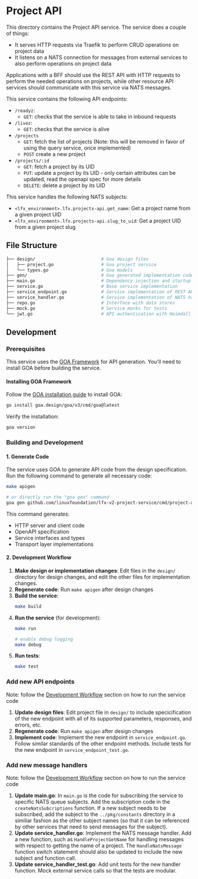 # Project API

This directory contains the Project API service. The service does a couple of things:
- It serves HTTP requests via Traefik to perform CRUD operations on project data
- It listens on a NATS connection for messages from external services to also perform operations on project data

Applications with a BFF should use the REST API with HTTP requests to perform the needed operations on projects, while other resource API services should communicate with this service via NATS messages.

This service contains the following API endpoints:
- `/readyz`:
    - `GET`: checks that the service is able to take in inbound requests
- `/livez`:
    - `GET`: checks that the service is alive
- `/projects`
    - `GET`: fetch the list of projects (Note: this will be removed in favor of using the query service, once implemented)
    - `POST` create a new project
- `/projects/:id`
    - `GET`: fetch a project by its UID
    - `PUT`: update a project by its UID - only certain attributes can be updated, read the openapi spec for more details
    - `DELETE`: delete a project by its UID

This service handles the following NATS subjects:
- `<lfx_environment>.lfx.projects-api.get_name`: Get a project name from a given project UID
- `<lfx_environment>.lfx.projects-api.slug_to_uid`: Get a project UID from a given project slug

## File Structure

```bash
├── design/                         # Goa design files
│   ├── project.go                  # Goa project service
│   └── types.go                    # Goa models
├── gen/                            # Goa generated implementation code (not committed)
├── main.go                         # Dependency injection and startup
├── service.go                      # Base service implementation
├── service_endpoint.go             # Service implementation of REST API endpoints
├── service_handler.go              # Service implementation of NATS handlers
├── repo.go                         # Interface with data stores
├── mock.go                         # Service mocks for tests
└── jwt.go                          # API authentication with Heimdall
```

## Development

### Prerequisites

This service uses the [GOA Framework](https://goa.design/) for API generation. You'll need to install GOA before building the service.

#### Installing GOA Framework

Follow the [GOA installation guide](https://goa.design/docs/2-getting-started/1-installation/) to install GOA:

```bash
go install goa.design/goa/v3/cmd/goa@latest
```

Verify the installation:
```bash
goa version
```

### Building and Development

#### 1. Generate Code

The service uses GOA to generate API code from the design specification. Run the following command to generate all necessary code:

```bash
make apigen

# or directly run the "goa gen" command
goa gen github.com/linuxfoundation/lfx-v2-project-service/cmd/project-api/design
```

This command generates:
- HTTP server and client code
- OpenAPI specification
- Service interfaces and types
- Transport layer implementations

#### 2. Development Workflow

1. **Make design or implementation changes**: Edit files in the `design/` directory for design changes, and edit the other files for implementation changes.
2. **Regenerate code**: Run `make apigen` after design changes
3. **Build the service**:
   ```bash
   make build
   ```
4. **Run the service** (for development):
   ```bash
   make run

   # enable debug logging
   make debug
   ```
5. **Run tests**:
   ```bash
   make test
   ```

### Add new API endpoints
Note: follow the [Development Workflow](#2-development-workflow) section on how to run the service code
1. **Update design files**: Edit project file in `design/` to include specicification of the new endpoint with all of its supported parameters, responses, and errors, etc.
2. **Regenerate code**: Run `make apigen` after design changes
3. **Implement code**: Implement the new endpoint in `service_endpoint.go`. Follow similar standards of the other endpoint methods. Include tests for the new endpoint in `service_endpoint_test.go`.

### Add new message handlers
Note: follow the [Development Workflow](#2-development-workflow) section on how to run the service code
1. **Update main.go**: In `main.go` is the code for subscribing the service to specific NATS queue subjects. Add the subscription code in the `createNatsSubcriptions` function. If a new subject needs to be subscribed, add the subject to the `../pkg/constants` directory in a similiar fashion as the other subject names (so that it can be referenced by other services that need to send messages for the subject).
2. **Update service_handler.go**: Implement the NATS message handler. Add a new function, such as `HandleProjectGetName` for handling messages with respect to getting the name of a project. The `HandleNatsMessage` function switch statement should also be updated to include the new subject and function call.
3. **Update service_handler_test.go**: Add unit tests for the new handler function. Mock external service calls so that the tests are modular.
